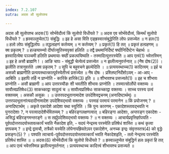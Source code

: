 ```yaml
---
index: 7.2.107
sutra: अदस औ सुलोपश्च

---
```

 अदस औ सुलोपश्च अदसः(1) सोर्भवेदौत्वं किं सुलोपो विधीयते ? ॥ अदस एव सोर्भवेदौत्वं, किमर्थं सुलोपो विधीयते ? ॥ ह्रस्वाल्लुप्येत(1) संबुद्धिः ॥ इह हे असा विति एङ्ह्रस्वात्संबुद्धेरिति लोपः प्रसज्येत ॥ न हलः(1) ॥ हलो लोपः संबुद्धिलोपः ॥ तद्धल्ग्रहणं कर्तव्यम् ॥ न कर्तव्यम् ? ॥ प्रकृतं(1) हि तत् ॥ प्रकृतं हल्ग्रहणम् ॥ क्व प्रकृतम् ? ॥ हल्ङ्याब्भ्यो दीर्घात्सुतिस्यपृक्तं हलिति ॥ तद्वै प्रथमानिर्दिष्टं षष्ठीनिर्दिष्टेन चेहार्थः ॥ ह्रस्वादित्येषा पञ्ञ्चमी हलिति प्रथमायाः षष्ठीं प्रकल्पयिष्यति - तस्मादित्युत्तरस्येति ॥ आप एत्वं(1) भवेत्तस्मिन् ॥ इह हे असौ ब्राह्मणि ! । आङि चापः  -  संबुद्धौ चेत्येत्वं प्रसज्येत ॥ न झलीत्यनुवर्त्तनात् ॥ (नैष दोषः(2)) । झलीति तत्रानुवर्त्तते ॥क्व प्रकृतम् ? ॥ सुपि च बहुवचने झल्येदिति । ॥ प्रत्ययस्थाच्च(1) कादित्त्वम् ॥ इर्ह च असकौ ब्राह्मणीति प्रत्ययस्थात्कात्पूर्वस्येतीत्त्वं प्रसज्येत ॥ नैष दोषः । प्रश्लिष्टनिर्देशोऽयम्  -  आ-आप् - आबिति ॥ इहापि तर्हि न प्राप्नोति - कारिके हारिके(3) इति ॥ ॥ शीभावश्च प्रसज्यते(1) ॥ इह च शीभावः प्राप्नोति - असौ ब्राह्मणी ॥ आप उत्तरस्यौङः शी भवतीति शीभावः प्राप्नोति । तस्मात्सोर्लोपो वक्तव्यः ॥ सावौत्वप्रतिषेधः(3) साकच्काद्वा सादुत्वं च ॥ सावौत्वप्रतिषेधः साकच्काद्वा वक्तव्यः । साच्च परस्य उत्वं वक्तव्यम् । असकौ असुकः । ॥ उत्तरपदभूतानामादेश उपदेशिवद्वचनम् (अनादिष्टार्थम्) ॥ उत्तरपदभूतानांत्यदादीनामादेश उपदेशिवद्भावो वक्तव्यः । परमाहं परमायं परमानेन ॥ किं प्रयोजनम् ? ॥ अनादिष्टार्थम् । अकृते एकादेशे आदेशा यथा स्युरिति । किं पुनः कारणम् - एकादेशस्तावद्भवति न पुनरादेशाः ?, न परत्वादादेशैर्भवितव्यम् ? ॥ बहिरङ्गलक्षणत्वात् ॥ बहिरङ्गा आदेशाः, अन्तरङ्ग एकादेशः - असिद्धं बहिरङ्गमन्तरङ्गे ॥ स तर्ह्युपदेशिवद्भावो वक्तव्यः ? ॥ न वक्तव्यः । आचार्यप्रवृत्तिर्ज्ञापयति - पूर्वपदोत्तरपदयोस्तावत्कार्यं भवति नैकादेश इति, - यदयं नेन्द्रस्य परस्येति प्रतिषेधं शास्ति ॥ कथं कृत्वा ज्ञापकम् ? ॥ इन्द्रे द्वावचौ, तत्रैको यस्येति लोपेनापह्रियतेऽपर एकादेशेन, अनच्क इन्द्रः संवृत्तस्तत्र(4) को वृद्धेः प्रसङ्गः(5) ? । पश्यति त्वाचार्यः-पूर्वपदोत्तरपदयोस्तावत्कार्यं भवति नैकादेशइति, - ततो नेन्द्रस्य परस्येति प्रतिषेधं शास्ति ॥ ॥ अदसः(6) सोर्भवेदौत्वं कि सुलोपो विधीयते ? ॥ ह्रस्वाल्लुप्येत संबुद्धिर्न हलः प्रकृतं हि तत् ॥ आप एत्वं भवेत्तस्मिन्न झलीत्यनुवर्तनात् । प्रत्ययस्थाच्च कादित्त्वं शीभावश्च प्रसज्यते ॥ 